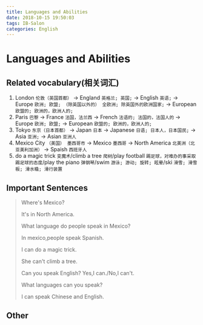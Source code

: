```yaml
---
title: Languages and Abilities
date: 2018-10-15 19:50:03
tags: IB-Salon
categories: English
---
```


# Languages and Abilities

## Related vocabulary(相关词汇)

1. London `伦敦（英国首都）` → England `英格兰; 英国;` → English `英语;` →  Europe `欧洲; 欧盟; （除英国以外的） 全欧洲; 除英国外的欧洲国家;` → European `欧盟的; 欧洲的，欧洲人的;`
2. Paris `巴黎` →  France `法国，法兰西` →  French `法语的; 法国的，法国人的` → Europe `欧洲; 欧盟;` → European `欧盟的; 欧洲的，欧洲人的;`
3. Tokyo `东京（日本首都）` → Japan `日本` → Japanese `日语; 日本人，日本国民;` → Asia `亚洲;` → Asian `亚洲人`
4. Mexico City `（美国） 墨西哥市` →  Mexico `墨西哥` → North America `北美洲（北亚美利加洲）` → Spaish `西班牙人`
5. do a magic trick `变魔术`/climb a tree `爬树`/play football `踢足球，对难办的事采取踢足球的态度`/play the piano `弹钢琴`/swim `游泳; 游动; 旋转; 眩晕`/ski `滑雪; 滑雪板; 滑水橇; 滑行装置`


## Important Sentences

> Where's Mexico?
> 
> It's in North America.
> 
> What language do people speak in Mexico?
> 
> In mexico,people speak Spanish.
> 
> I can do a magic trick.
> 
> She can't climb a tree.
> 
> Can you speak English? Yes,I can./No,I can't.
> 
> What languages can you speak?
> 
> I can speak Chinese and English.


## Other

> 











